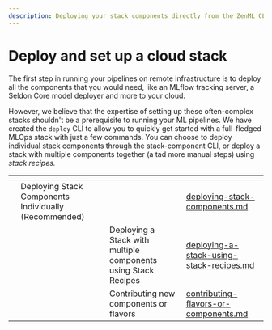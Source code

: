 ```yaml
---
description: Deploying your stack components directly from the ZenML CLI
---
```


# Deploy and set up a cloud stack

The first step in running your pipelines on remote infrastructure is to deploy all the components that you would need, like an MLflow tracking server, a Seldon Core model deployer and more to your cloud.&#x20;

However, we believe that the expertise of setting up these often-complex stacks shouldn't be a prerequisite to running your ML pipelines. We have created the `deploy` CLI to allow you to quickly get started with a full-fledged MLOps stack with just a few commands. You can choose to deploy individual stack components through the stack-component CLI, or deploy a stack with multiple components together (a tad more manual steps) using _stack recipes._&#x20;

<table data-view="cards"><thead><tr><th></th><th></th><th></th><th data-hidden data-card-target data-type="content-ref"></th></tr></thead><tbody><tr><td></td><td>Deploying Stack Components Individually (Recommended)</td><td></td><td><a href="deploying-stack-components.md">deploying-stack-components.md</a></td></tr><tr><td></td><td></td><td>Deploying a Stack with multiple components using Stack Recipes</td><td><a href="deploying-a-stack-using-stack-recipes.md">deploying-a-stack-using-stack-recipes.md</a></td></tr><tr><td></td><td></td><td>Contributing new components or flavors</td><td><a href="contributing-flavors-or-components.md">contributing-flavors-or-components.md</a></td></tr></tbody></table>

##

